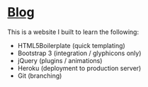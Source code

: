 [Blog](http://wjoba-blog.herokuapp.com)
=================

This is a website I built to learn the following:

- HTML5Boilerplate (quick templating)
- Bootstrap 3 (integration / glyphicons only) 
- jQuery (plugins / animations)
- Heroku (deployment to production server)
- Git (branching)
